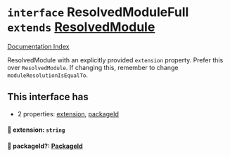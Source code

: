 # `interface` ResolvedModuleFull `extends` [ResolvedModule](../private.interface.ResolvedModule/README.md)

[Documentation Index](../README.md)

ResolvedModule with an explicitly provided `extension` property.
Prefer this over `ResolvedModule`.
If changing this, remember to change `moduleResolutionIsEqualTo`.

## This interface has

- 2 properties:
[extension](#-extension-string),
[packageId](#-packageid-packageid)


#### 📄 extension: `string`



#### 📄 packageId?: [PackageId](../private.interface.PackageId/README.md)



